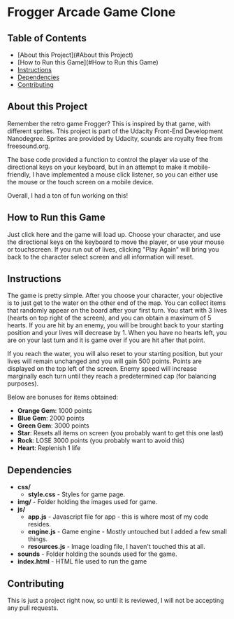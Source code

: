 # Frogger Arcade Game Clone

## Table of Contents

* [About this Project](#About this Project)
* [How to Run this Game](#How to Run this Game)
* [Instructions](#instructions)
* [Dependencies](#dependencies)
* [Contributing](#contributing)

## About this Project
Remember the retro game Frogger? This is inspired by that game, with different sprites.  This project is part of the Udacity Front-End Development Nanodegree. Sprites are provided by Udacity, sounds are royalty free from freesound.org.

The base code provided a function to control the player via use of the directional keys on your keyboard, but in an attempt to make it mobile-friendly, I have implemented a mouse click listener, so you can either use the mouse or the touch screen on a mobile device. 

Overall, I had a ton of fun working on this!

## How to Run this Game
Just click here and the game will load up. Choose your character, and use the directional keys on the keyboard to move the player, or use your mouse or touchscreen.  If you run out of lives, clicking "Play Again" will bring you back to the character select screen and all information will reset.

## Instructions

  The game is pretty simple. After you choose your character, your objective is to just get to the water on the other end of the map.  You can collect items that randomly appear on the board after your first turn. You start with 3 lives (hearts on top right of the screen), and you can obtain a maximum of 5 hearts. If you are hit by an enemy, you will be brought back to your starting position and your lives will decrease by 1. When you have no hearts left, you are on your last turn and it is game over if you are hit after that point. 

  If you reach the water, you will also reset to your starting position, but your lives will remain unchanged and you will gain 500 points. Points are displayed on the top left of the screen. Enemy speed will increase marginally each turn until they reach a predetermined cap (for balancing purposes). 

  Below are bonuses for items obtained:

  - **Orange Gem**: 1000 points
  - **Blue Gem**: 2000 points
  - **Green Gem**: 3000 points
  - **Star**: Resets all items on screen (you probably want to get this one last)
  - **Rock**: LOSE 3000 points (you probably want to avoid this)
  - **Heart**: Replenish 1 life

## Dependencies

- **css/**
    - **style.css** - Styles for game page.
- **img/** - Folder holding the images used for game.
- **js/**
    - **app.js** - Javascript file for app - this is where most of my code resides.
    - **engine.js** - Game engine - Mostly untouched but I added a few small things.
    - **resources.js** - Image loading file, I haven't touched this at all.
- **sounds** - Folder holding the sounds used for the game.
- **index.html** - HTML file used to run the game

## Contributing

This is just a project right now, so until it is reviewed, I will not be accepting any pull requests. 